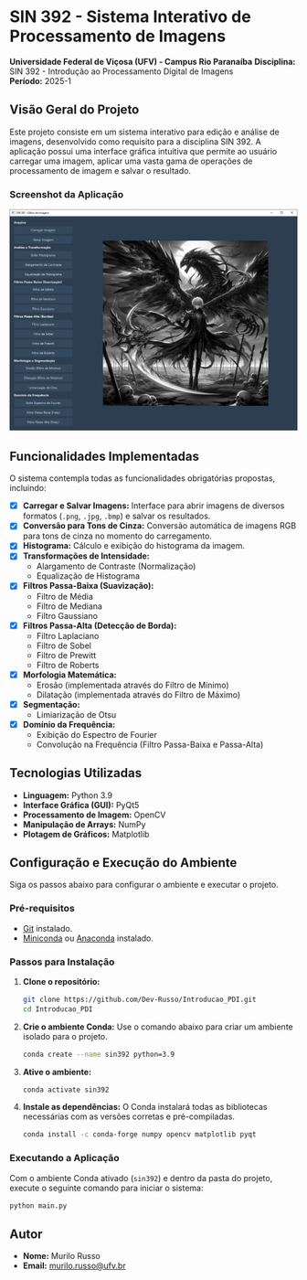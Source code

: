 # SIN 392 - Sistema Interativo de Processamento de Imagens

**Universidade Federal de Viçosa (UFV) - Campus Rio Paranaíba**
**Disciplina:** SIN 392 - Introdução ao Processamento Digital de Imagens  
**Período:** 2025-1

## Visão Geral do Projeto

Este projeto consiste em um sistema interativo para edição e análise de imagens, desenvolvido como requisito para a disciplina SIN 392. A aplicação possui uma interface gráfica intuitiva que permite ao usuário carregar uma imagem, aplicar uma vasta gama de operações de processamento de imagem e salvar o resultado.

### Screenshot da Aplicação
![Screenshot da Aplicação](imagens/screenshot.png)

## Funcionalidades Implementadas

O sistema contempla todas as funcionalidades obrigatórias propostas, incluindo:

* [x] **Carregar e Salvar Imagens:** Interface para abrir imagens de diversos formatos (`.png`, `.jpg`, `.bmp`) e salvar os resultados.
* [x] **Conversão para Tons de Cinza:** Conversão automática de imagens RGB para tons de cinza no momento do carregamento.
* [x] **Histograma:** Cálculo e exibição do histograma da imagem.
* [x] **Transformações de Intensidade:**
    * Alargamento de Contraste (Normalização)
    * Equalização de Histograma
* [x] **Filtros Passa-Baixa (Suavização):**
    * Filtro de Média
    * Filtro de Mediana
    * Filtro Gaussiano
* [x] **Filtros Passa-Alta (Detecção de Borda):**
    * Filtro Laplaciano
    * Filtro de Sobel
    * Filtro de Prewitt
    * Filtro de Roberts
* [x] **Morfologia Matemática:**
    * Erosão (implementada através do Filtro de Mínimo)
    * Dilatação (implementada através do Filtro de Máximo)
* [x] **Segmentação:**
    * Limiarização de Otsu
* [x] **Domínio da Frequência:**
    * Exibição do Espectro de Fourier
    * Convolução na Frequência (Filtro Passa-Baixa e Passa-Alta)

## Tecnologias Utilizadas

* **Linguagem:** Python 3.9
* **Interface Gráfica (GUI):** PyQt5
* **Processamento de Imagem:** OpenCV
* **Manipulação de Arrays:** NumPy
* **Plotagem de Gráficos:** Matplotlib

## Configuração e Execução do Ambiente

Siga os passos abaixo para configurar o ambiente e executar o projeto.

### Pré-requisitos

* [Git](https://git-scm.com/) instalado.
* [Miniconda](https://docs.anaconda.com/free/miniconda/) ou [Anaconda](https://www.anaconda.com/products/distribution) instalado.

### Passos para Instalação

1.  **Clone o repositório:**
    ```bash
    git clone https://github.com/Dev-Russo/Introducao_PDI.git
    cd Introducao_PDI
    ```

2.  **Crie o ambiente Conda:**
    Use o comando abaixo para criar um ambiente isolado para o projeto.
    ```bash
    conda create --name sin392 python=3.9
    ```

3.  **Ative o ambiente:**
    ```bash
    conda activate sin392
    ```

4.  **Instale as dependências:**
    O Conda instalará todas as bibliotecas necessárias com as versões corretas e pré-compiladas.
    ```bash
    conda install -c conda-forge numpy opencv matplotlib pyqt
    ```

### Executando a Aplicação

Com o ambiente Conda ativado (`sin392`) e dentro da pasta do projeto, execute o seguinte comando para iniciar o sistema:

```bash
python main.py
```

## Autor

* **Nome:** Murilo Russo
* **Email:** murilo.russo@ufv.br

